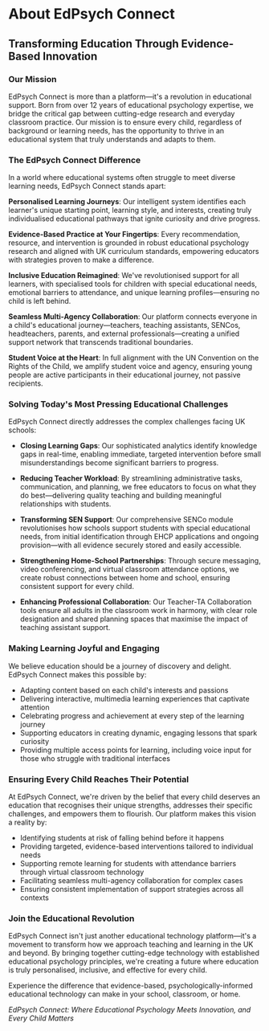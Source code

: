 # About EdPsych Connect

## Transforming Education Through Evidence-Based Innovation

### Our Mission

EdPsych Connect is more than a platform—it's a revolution in educational support. Born from over 12 years of educational psychology expertise, we bridge the critical gap between cutting-edge research and everyday classroom practice. Our mission is to ensure every child, regardless of background or learning needs, has the opportunity to thrive in an educational system that truly understands and adapts to them.

### The EdPsych Connect Difference

In a world where educational systems often struggle to meet diverse learning needs, EdPsych Connect stands apart:

**Personalised Learning Journeys**: Our intelligent system identifies each learner's unique starting point, learning style, and interests, creating truly individualised educational pathways that ignite curiosity and drive progress.

**Evidence-Based Practice at Your Fingertips**: Every recommendation, resource, and intervention is grounded in robust educational psychology research and aligned with UK curriculum standards, empowering educators with strategies proven to make a difference.

**Inclusive Education Reimagined**: We've revolutionised support for all learners, with specialised tools for children with special educational needs, emotional barriers to attendance, and unique learning profiles—ensuring no child is left behind.

**Seamless Multi-Agency Collaboration**: Our platform connects everyone in a child's educational journey—teachers, teaching assistants, SENCos, headteachers, parents, and external professionals—creating a unified support network that transcends traditional boundaries.

**Student Voice at the Heart**: In full alignment with the UN Convention on the Rights of the Child, we amplify student voice and agency, ensuring young people are active participants in their educational journey, not passive recipients.

### Solving Today's Most Pressing Educational Challenges

EdPsych Connect directly addresses the complex challenges facing UK schools:

- **Closing Learning Gaps**: Our sophisticated analytics identify knowledge gaps in real-time, enabling immediate, targeted intervention before small misunderstandings become significant barriers to progress.

- **Reducing Teacher Workload**: By streamlining administrative tasks, communication, and planning, we free educators to focus on what they do best—delivering quality teaching and building meaningful relationships with students.

- **Transforming SEN Support**: Our comprehensive SENCo module revolutionises how schools support students with special educational needs, from initial identification through EHCP applications and ongoing provision—with all evidence securely stored and easily accessible.

- **Strengthening Home-School Partnerships**: Through secure messaging, video conferencing, and virtual classroom attendance options, we create robust connections between home and school, ensuring consistent support for every child.

- **Enhancing Professional Collaboration**: Our Teacher-TA Collaboration tools ensure all adults in the classroom work in harmony, with clear role designation and shared planning spaces that maximise the impact of teaching assistant support.

### Making Learning Joyful and Engaging

We believe education should be a journey of discovery and delight. EdPsych Connect makes this possible by:

- Adapting content based on each child's interests and passions
- Delivering interactive, multimedia learning experiences that captivate attention
- Celebrating progress and achievement at every step of the learning journey
- Supporting educators in creating dynamic, engaging lessons that spark curiosity
- Providing multiple access points for learning, including voice input for those who struggle with traditional interfaces

### Ensuring Every Child Reaches Their Potential

At EdPsych Connect, we're driven by the belief that every child deserves an education that recognises their unique strengths, addresses their specific challenges, and empowers them to flourish. Our platform makes this vision a reality by:

- Identifying students at risk of falling behind before it happens
- Providing targeted, evidence-based interventions tailored to individual needs
- Supporting remote learning for students with attendance barriers through virtual classroom technology
- Facilitating seamless multi-agency collaboration for complex cases
- Ensuring consistent implementation of support strategies across all contexts

### Join the Educational Revolution

EdPsych Connect isn't just another educational technology platform—it's a movement to transform how we approach teaching and learning in the UK and beyond. By bringing together cutting-edge technology with established educational psychology principles, we're creating a future where education is truly personalised, inclusive, and effective for every child.

Experience the difference that evidence-based, psychologically-informed educational technology can make in your school, classroom, or home.

*EdPsych Connect: Where Educational Psychology Meets Innovation, and Every Child Matters*
